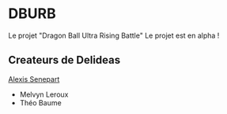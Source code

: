 # DBURB
Le projet "Dragon Ball Ultra Rising Battle"
Le projet est en alpha !
## Createurs de Delideas
[Alexis Senepart]("https://github.com/Kh4ru")
- Melvyn Leroux
- Théo Baume
